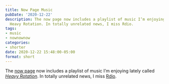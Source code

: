 ```yaml
---
title: Now Page Music
pubDate: '2020-12-22'
description: The now page now includes a playlist of music I’m enjoying lately called
  Heavy Rotation. In totally unrelated news, I miss Rdio.
tags:
- music
- nownownow
categories:
- shorter
date: 2020-12-22 15:48:00-05:00
format: short
---
```


The [now page](/now#music-) now includes a playlist of music I’m enjoying lately called *[Heavy Rotation](https://music.apple.com/us/playlist/heavy-rotation/pl.u-vvRNDtBrg68)*. In totally unrelated news, I miss [Rdio](https://www.theverge.com/2015/11/17/9750890/rdio-shutdown-pandora).